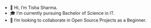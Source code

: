 - 🙌 Hi, I’m Tisha Sharma.
- 🎓 I’m currently pursuing Bachelor of Science in IT.
- 🤝 I’m looking to collaborate in Open Source Projects as a Beginner.
<!---[- 📫 You can contact me via
-     ➡ LinkedIn![linkedin 256x256](https://github.com/tisha-aa/tisha-aa/assets/124681335/c33e5f7f-e1b6-4b17-84a9-0583048b8e91): www.linkedin.com/in/tishaaa-sharma
-     ➡ Instagram:]

      


tisha-aa/tisha-aa is a ✨ special ✨ repository because its `README.md` (this file) appears on your GitHub profile.
You can click the Preview link to take a look at your changes.
--->
